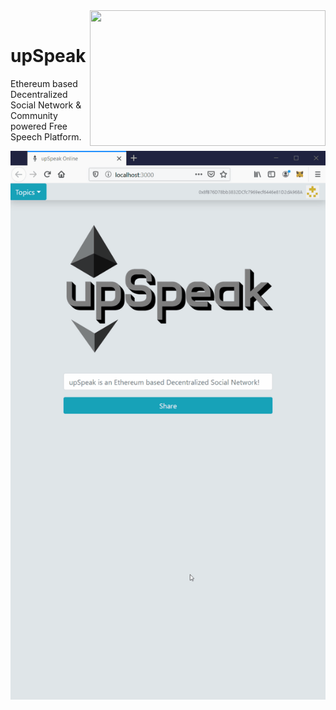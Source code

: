 <img align="right" width="377" height="217" src="https://spee.ch/8/upSpeak1.png">
<br >

# upSpeak
Ethereum based Decentralized Social Network &amp; Community powered Free Speech Platform.
<br >

<img align="middle" src="upSpeak.gif">